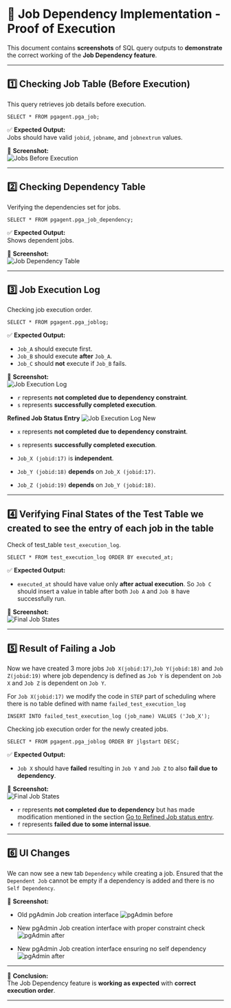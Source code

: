 # 📸 Job Dependency Implementation - Proof of Execution

This document contains **screenshots** of SQL query outputs to **demonstrate** the correct working of the **Job Dependency feature**.

---

## **1️⃣ Checking Job Table (Before Execution)**
This query retrieves job details before execution.

```
SELECT * FROM pgagent.pga_job;
```

✅ **Expected Output:**  
Jobs should have valid `jobid`, `jobname`, and `jobnextrun` values.

📸 **Screenshot:**  
![Jobs Before Execution](outputs/jobs_before_execution.png)


---

## **2️⃣ Checking Dependency Table**
Verifying the dependencies set for jobs.

```
SELECT * FROM pgagent.pga_job_dependency;
```

✅ **Expected Output:**  
Shows dependent jobs.

📸 **Screenshot:**  
![Job Dependency Table](outputs/job_dependency_table.png)

---

## **3️⃣ Job Execution Log**
Checking job execution order.

```
SELECT * FROM pgagent.pga_joblog;
```

✅ **Expected Output:**  
- `Job_A` should execute first.
- `Job_B` should execute **after** `Job_A`.
- `Job_C` should **not** execute if `Job_B` fails.

📸 **Screenshot:**  
![Job Execution Log](outputs/job_execution_log.png)
- `r` represents **not completed due to dependency constraint**.
- `s` represents **successfully completed execution**.

**Refined Job Status Entry**
![Job Execution Log New](outputs/job_execution_log_refined.png)
- `x` represents **not completed due to dependency constraint**.
- `s` represents **successfully completed execution**.

- `Job_X (jobid:17)` is **independent**.
- `Job_Y (jobid:18)` **depends** on `Job_X (jobid:17)`.
- `Job_Z (jobid:19)` **depends** on `Job_Y (jobid:18)`.
---

## **4️⃣ Verifying Final States of the Test Table we created to see the entry of each job in the table**
Check of test_table `test_execution_log`.

```
SELECT * FROM test_execution_log ORDER BY executed_at;
```

✅ **Expected Output:**  
- `executed_at` should have value only **after actual execution**. So `Job C` should insert a value in table after both `Job A` and `Job B` have successfully run.

📸 **Screenshot:**  
![Final Job States](outputs/test_exec_log.png)

---

## **5️⃣ Result of Failing a Job**
Now we have created 3 more jobs `Job X(jobid:17)`,`Job Y(jobid:18)` and `Job Z(jobid:19)` where job dependency is defined as `Job Y` is dependent on `Job X` and `Job Z` is dependent on `Job Y`.

For `Job X(jobid:17)` we modify the code in `STEP` part of scheduling where there is no table defined with name `failed_test_execution_log`

```
INSERT INTO failed_test_execution_log (job_name) VALUES ('Job_X');
```

Checking job execution order for the newly created jobs.
```
SELECT * FROM pgagent.pga_joblog ORDER BY jlgstart DESC;
```

✅ **Expected Output:**  
- `Job X` should have **failed** resulting in `Job Y` and `Job Z` to also **fail due to dependency**.

📸 **Screenshot:**  
![Final Job States](outputs/failed_test.png)

- `r` represents **not completed due to dependency** but has made modification mentioned in the section [Go to Refined Job status entry](#3️⃣-job-execution-log).
- `f` represents **failed due to some internal issue**.

---

## **6️⃣ UI Changes**

We can now see a new tab `Dependency` while creating a job. Ensured that the `Dependent Job` cannot be empty if a dependency is added and there is no `Self Dependency`.

📸 **Screenshot:** 
- Old pgAdmin Job creation interface 
![pgAdmin before](outputs/UI_before.png)

- New pgAdmin Job creation interface with proper constraint check
![pgAdmin after](outputs/UI_after_1.png)

- New pgAdmin Job creation interface ensuring no self dependency
![pgAdmin after](outputs/UI_after_2.png)

---

🎯 **Conclusion:**  
The Job Dependency feature is **working as expected** with **correct execution order**.

---

